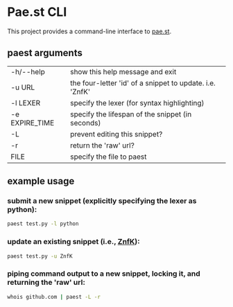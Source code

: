 Pae.st CLI
==========

This project provides a command-line interface to [pae.st](http://pae.st).

## paest arguments
<table>
    <tr><td>-h/--help</td><td>show this help message and exit</td></tr>
    <tr><td>-u URL</td><td>the four-letter 'id' of a snippet to update. i.e. 'ZnfK'</td></tr>
    <tr><td>-l LEXER</td><td>specify the lexer (for syntax highlighting)</td></tr>
    <tr><td>-e EXPIRE_TIME</td><td>specify the lifespan of the snippet (in seconds)</td></tr>
    <tr><td>-L</td><td>prevent editing this snippet?</td></tr>
    <tr><td>-r</td><td>return the 'raw' url?</td></tr>
    <tr><td>FILE</td><td>specify the file to paest</td></tr>
</table>

## example usage

### submit a new snippet (explicitly specifying the lexer as python):
```bash
paest test.py -l python
```

### update an existing snippet (i.e., [ZnfK](http://pae.st/ZnfK)):
```bash
paest test.py -u ZnfK
```

### piping command output to a new snippet, locking it, and returning the 'raw' url:
```bash
whois github.com | paest -L -r
```
